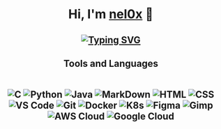<div align="center">
<h1> Hi, I'm <a href="https://github.com/nel0x">nel0x</a> 👋 </h1>
<h2>

  [![Typing SVG](https://readme-typing-svg.herokuapp.com?color=BFC5D0&center=true&lines=HTTP%2F1.1+418+I'm+a+teapot)](https://datatracker.ietf.org/doc/html/rfc2324#section-2.3.2)

<h2>Tools and Languages<br/><br/>

  ![C](https://img.shields.io/badge/C-0D1117?style=for-the-badge&logo=C%2B%2B&logoColor=37b6ff)
  ![Python](https://img.shields.io/badge/Python-0D1117?style=for-the-badge&logo=python&logoColor=37b6ff)
  ![Java](https://img.shields.io/badge/Java-0D1117?style=for-the-badge&logo=Java&logoColor=37b6ff) 
  ![MarkDown](https://img.shields.io/badge/Markdown-0D1117?style=for-the-badge&logo=Markdown&logoColor=37b6ff)
  ![HTML](https://img.shields.io/badge/HTML-0D1117?style=for-the-badge&logo=HTML5&logoColor=37b6ff)
  ![CSS](https://img.shields.io/badge/CSS-0D1117?style=for-the-badge&logo=CSS3&logoColor=37b6ff)
  ![VS Code](https://img.shields.io/badge/VS%20Code-0D1117?style=for-the-badge&logo=visual-studio-code&logoColor=37b6ff)
  ![Git](https://img.shields.io/badge/Git-0D1117?style=for-the-badge&logo=Git&logoColor=37b6ff)
  ![Docker](https://img.shields.io/badge/Docker-0D1117?style=for-the-badge&logo=docker&logoColor=37b6ff)
  ![K8s](https://img.shields.io/badge/K8s-0D1117?style=for-the-badge&logo=Kubernetes&logoColor=37b6ff)
  ![Figma](https://img.shields.io/badge/Figma-0D1117?style=for-the-badge&logo=Figma&logoColor=37b6ff)
  ![Gimp](https://img.shields.io/badge/Gimp-0D1117?style=for-the-badge&logo=Gimp&logoColor=37b6ff)
  ![AWS Cloud](https://img.shields.io/badge/AWS%20Cloud-0D1117?style=for-the-badge&logo=AmazonAWS&logoColor=37b6ff)
  ![Google Cloud](https://img.shields.io/badge/Google%20Cloud-0D1117?style=for-the-badge&logo=GoogleCloud&logoColor=37b6ff)
</h2>

</div>
<!--
**nel0x/nel0x** is a ✨ _special_ ✨ repository because its `README.md` (this file) appears on your GitHub profile.

Here are some ideas to get you started:

- 🔭 I’m currently working on ...
- 🌱 I’m currently learning ...
- 👯 I’m looking to collaborate on ...
- 🤔 I’m looking for help with ...
- 💬 Ask me about ...
- 📫 How to reach me: ...
- 😄 Pronouns: ...
- ⚡ Fun fact: ...
-->
